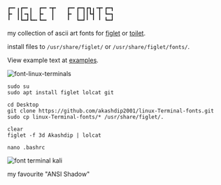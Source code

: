 ```
┏━╸╻┏━╸╻  ┏━╸╺┳╸   ┏━╸┏━┓┏┓╻╺┳╸┏━┓
┣╸ ┃┃╺┓┃  ┣╸  ┃    ┣╸ ┃ ┃┃┗┫ ┃ ┗━┓
╹  ╹┗━┛┗━╸┗━╸ ╹    ╹  ┗━┛╹ ╹ ╹ ┗━┛
```

my collection of ascii art fonts for [figlet](http://www.figlet.org/) or [toilet](http://caca.zoy.org/wiki/toilet). 

install files to `/usr/share/figlet/` or `/usr/share/figlet/fonts/`.

View example text at [examples](Examples.md).

![font-linux-terminals](https://user-images.githubusercontent.com/81384987/205512977-f306e928-c72d-4b7e-a40c-6f0c58f4f190.png)

```
sudo su
sudo apt install figlet lolcat git

cd Desktop
git clone https://github.com/akashdip2001/linux-Terminal-fonts.git
sudo cp linux-Terminal-fonts/* /usr/share/figlet/.

clear
figlet -f 3d Akashdip | lolcat

nano .bashrc
```

![font terminal kali](https://user-images.githubusercontent.com/81384987/205513690-8f3679e5-e9f2-436e-a7b3-7193fc66f3ca.png)

my favourite "ANSI Shadow"
